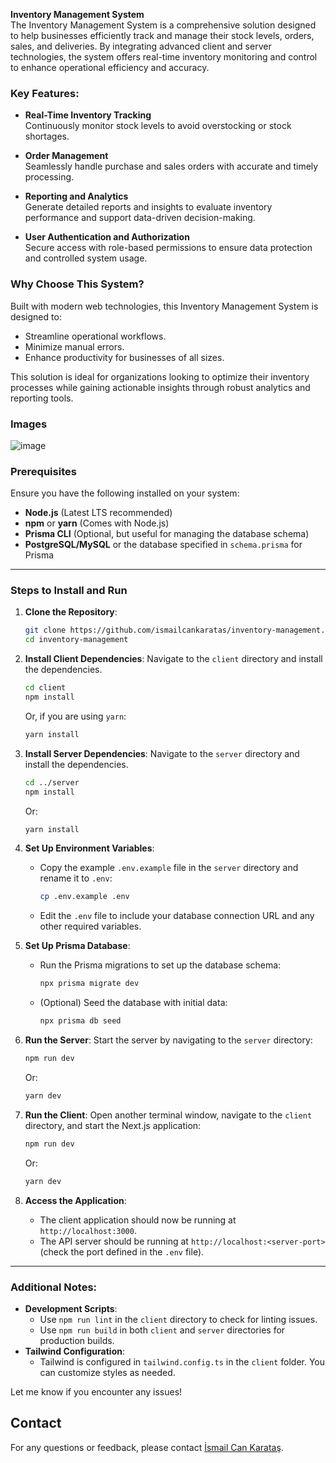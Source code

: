 **Inventory Management System**  
The Inventory Management System is a comprehensive solution designed to help businesses efficiently track and manage their stock levels, orders, sales, and deliveries. By integrating advanced client and server technologies, the system offers real-time inventory monitoring and control to enhance operational efficiency and accuracy.

### Key Features:
- **Real-Time Inventory Tracking**  
  Continuously monitor stock levels to avoid overstocking or stock shortages.
  
- **Order Management**  
  Seamlessly handle purchase and sales orders with accurate and timely processing.
  
- **Reporting and Analytics**  
  Generate detailed reports and insights to evaluate inventory performance and support data-driven decision-making.
  
- **User Authentication and Authorization**  
  Secure access with role-based permissions to ensure data protection and controlled system usage.

### Why Choose This System?  
Built with modern web technologies, this Inventory Management System is designed to:
- Streamline operational workflows.
- Minimize manual errors.
- Enhance productivity for businesses of all sizes.

This solution is ideal for organizations looking to optimize their inventory processes while gaining actionable insights through robust analytics and reporting tools.

### Images
![image](https://github.com/user-attachments/assets/03604059-9314-47bb-a572-3885fd494177)

### Prerequisites
Ensure you have the following installed on your system:
- **Node.js** (Latest LTS recommended)
- **npm** or **yarn** (Comes with Node.js)
- **Prisma CLI** (Optional, but useful for managing the database schema)
- **PostgreSQL/MySQL** or the database specified in `schema.prisma` for Prisma

---

### Steps to Install and Run

1. **Clone the Repository**:
   ```bash
   git clone https://github.com/ismailcankaratas/inventory-management.git
   cd inventory-management
   ```

2. **Install Client Dependencies**:
   Navigate to the `client` directory and install the dependencies.
   ```bash
   cd client
   npm install
   ```
   Or, if you are using `yarn`:
   ```bash
   yarn install
   ```

3. **Install Server Dependencies**:
   Navigate to the `server` directory and install the dependencies.
   ```bash
   cd ../server
   npm install
   ```
   Or:
   ```bash
   yarn install
   ```

4. **Set Up Environment Variables**:
   - Copy the example `.env.example` file in the `server` directory and rename it to `.env`:
     ```bash
     cp .env.example .env
     ```
   - Edit the `.env` file to include your database connection URL and any other required variables.

5. **Set Up Prisma Database**:
   - Run the Prisma migrations to set up the database schema:
     ```bash
     npx prisma migrate dev
     ```
   - (Optional) Seed the database with initial data:
     ```bash
     npx prisma db seed
     ```

6. **Run the Server**:
   Start the server by navigating to the `server` directory:
   ```bash
   npm run dev
   ```
   Or:
   ```bash
   yarn dev
   ```

7. **Run the Client**:
   Open another terminal window, navigate to the `client` directory, and start the Next.js application:
   ```bash
   npm run dev
   ```
   Or:
   ```bash
   yarn dev
   ```

8. **Access the Application**:
   - The client application should now be running at `http://localhost:3000`.
   - The API server should be running at `http://localhost:<server-port>` (check the port defined in the `.env` file).

---

### Additional Notes:
- **Development Scripts**:
  - Use `npm run lint` in the `client` directory to check for linting issues.
  - Use `npm run build` in both `client` and `server` directories for production builds.
- **Tailwind Configuration**:
  - Tailwind is configured in `tailwind.config.ts` in the `client` folder. You can customize styles as needed.

Let me know if you encounter any issues!

## Contact

For any questions or feedback, please contact [İsmail Can Karataş](https://www.linkedin.com/in/ismailcankaratas/). 
